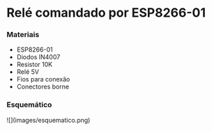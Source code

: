 # Relé comandado por ESP8266-01

<h3>Materiais</h3>

- ESP8266-01
- Diodos IN4007
- Resistor 10K
- Relé 5V
- Fios para conexão
- Conectores borne

<h3>Esquemático</h3>
![](images/esquematico.png)
